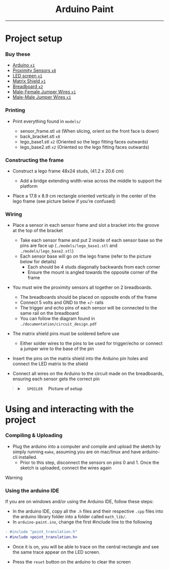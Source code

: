 <div align="center">
    <h1>Arduino Paint</h1>
</div>

---


# Project setup

### Buy these

- [Arduino `x1`](https://store-usa.arduino.cc/products/arduino-uno-rev3?gad_source=1)
- [Proximity Sensors `x8`](https://www.adafruit.com/product/4019)
- [LED screen `x1`](https://www.adafruit.com/product/2601?gad_source=1)
- [Matrix Shield `x1`](https://www.adafruit.com/product/2601?gad_source=1)
- [Breadboard `x2`](https://www.adafruit.com/product/239)
- [Male-Female Jumper Wires `x1`](https://store-usa.arduino.cc/products/40-colored-male-female-jumper-wires)
- [Male-Male Jumper Wires `x1`](https://store-usa.arduino.cc/products/40-colored-male-male-jumper-wires)


### Printing
- Print everything found in `models/`
  
  - sensor_frame.stl `x8` (When slicing, orient so the front face is down)
  - back_bracket.stl `x8`
  - lego_base1.stl `x2` (Oriented so the lego fitting faces outwards)
  - lego_base2.stl `x2` (Oriented so the lego fitting faces outwards)


### Constructing the frame
- Construct a lego frame 48x24 studs, (41.2 x 20.6 cm)
  - Add a bridge extending width-wise across the middle to support the platform

- Place a 17.8 x 8.9 cm rectangle oriented vertically in the center of the lego
  frame (see picture below if you're confused)


### Wiring

- Place a sensor in each sensor frame and slot a bracket into the groove at the
  top of the bracket
  - Take each sensor frame and put 2 inside of each sensor base so the pins are face up
    (`./models/lego_base1.stl` and `./models/lego_base2.stl`)
  - Each sensor base will go on the lego frame  (refer to the picture below for details)
    - Each should be 4 studs diagonally backwards from each corner
    - Ensure the mount is angled towards the opposite corner of the frame

- You must wire the proximity sensors all together on 2 breadboards.
    - The breadboards should be placed on opposite ends of the frame
    - Connect 5 volts and GND to the +/- rails
    - The trigger and echo pins of each sensor will be connected to the same
      rail on the breadboard
    - You can follow the diagram found in `./documentation/circuit_design.pdf`

- The matrix shield pins must be soldered before use
    - Either solder wires to the pins to be used for trigger/echo or connect a jumper wire
      to the base of the pin
      
- Insert the pins on the matrix shield into the Arduino pin holes and
  connect the LED matrix to the shield
- Connect all wires on the Arduino to the circuit made on the breadboards, ensuring each sensor gets the correct pin


> <details>
>  <summary><b><code>  SPOILER  </code> Picture of setup</b></summary>
>
>  ![setup image](./documentation/setup.jpg)
> </details>


# Using and interacting with the project

### Compiling & Uploading

- Plug the arduino into a computer and compile and upload the sketch by simply
  running `make`, assuming you are on mac/linux and have arduino-cli installed.
    - Prior to this step, disconnect the sensors on pins 0 and 1. Once the sketch is uploaded, connect the wires again

> [!WARNING] 
> ### Using the arduino IDE
> If you are on windows and/or using the Arduino IDE, follow these steps:
> - In the arduino IDE, copy all the `.h` files and their respective `.cpp` files into
>   the arduino library folder into a folder called `math_lib/`.
> - In `arduino-paint.ino`, change the first #include line to the following
> ```diff
> - #include "point_translation.h"
> + #include <point_translation.h>
> ```

- Once it is on, you will be able to trace on the central rectangle and see the
  same trace appear on the LED screen.

- Press the `reset` button on the arduino to clear the screen
